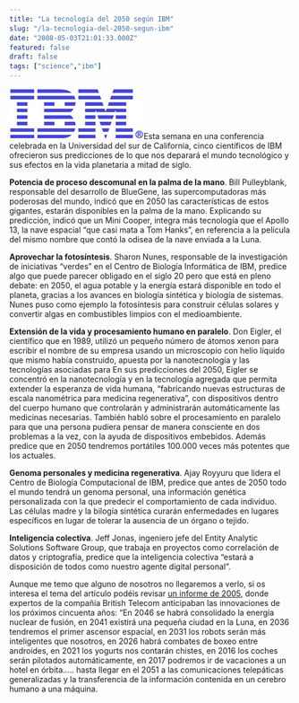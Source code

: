 ```yaml
---
title: "La tecnología del 2050 según IBM"
slug: "/la-tecnologia-del-2050-segun-ibm"
date: "2008-05-03T21:01:33.000Z"
featured: false
draft: false
tags: ["science","ibm"]
---
```



![ibm](./images/ibm2_oq0jq2.jpg "ibm")Esta semana en una conferencia celebrada en la Universidad del sur de California, cinco científicos de IBM ofrecieron sus predicciones de lo que nos deparará el mundo tecnológico y sus efectos en la vida planetaria a mitad de siglo.

**Potencia de proceso descomunal en la palma de la mano**. Bill Pulleyblank, responsable del desarrollo de BlueGene, las supercomputadoras más poderosas del mundo, indicó que en 2050 las características de estos gigantes, estarán disponibles en la palma de la mano. Explicando su predicción, indicó que un Mini Cooper, integra más tecnología que el Apollo 13, la nave espacial “que casi mata a Tom Hanks”, en referencia a la película del mismo nombre que contó la odisea de la nave enviada a la Luna.

**Aprovechar la fotosíntesis**. Sharon Nunes, responsable de la investigación de iniciativas “verdes” en el Centro de Biología Informática de IBM, predice algo que puede parecer obligado en el siglo 20 pero que está en pleno debate: en 2050, el agua potable y la energía estará disponible en todo el planeta, gracias a los avances en biología sintética y biología de sistemas. Nunes puso como ejemplo la fotosíntesis para construir células solares y convertir algas en combustibles limpios con el medioambiente.

**Extensión de la vida y procesamiento humano en paralelo**. Don Eigler, el científico que en 1989, utilizó un pequeño número de átomos xenon para escribir el nombre de su empresa usando un microscopio con helio líquido que mismo había construido, apuesta por la nanotecnología y las tecnologías asociadas para En sus predicciones del 2050, Eigler se concentró en la nanotecnología y en la tecnología agregada que permita extender la esperanza de vida humana, “fabricando nuevas estructuras de escala nanométrica para medicina regenerativa”, con dispositivos dentro del cuerpo humano que controlarán y administrarán automáticamente las medicinas necesarias. También habló sobre el procesamiento en paralelo para que una persona pudiera pensar de manera consciente en dos problemas a la vez, con la ayuda de dispositivos embebidos. Además predice que en 2050 tendremos portátiles 100.000 veces más potentes que los actuales.

**Genoma personales y medicina regenerativa**. Ajay Royyuru que lidera el Centro de Biología Computacional de IBM, predice que antes de 2050 todo el mundo tendrá un genoma personal, una información genética personalizada con la que predecir el comportamiento de cada individuo. Las células madre y la bilogía sintética curarán enfermedades en lugares específicos en lugar de tolerar la ausencia de un órgano o tejido.

**Inteligencia colectiva**. Jeff Jonas, ingeniero jefe del Entity Analytic Solutions Software Group, que trabaja en proyectos como correlación de datos y criptografía, predice que la inteligencia colectiva “estará a disposición de todos como nuestro agente digital personal”.

Aunque me temo que alguno de nosotros no llegaremos a verlo, si os interesa el tema del artículo podéis revisar [un informe de 2005](http://www.tendencias21.net/En-los-proximos-50-anos-la-tecnologia-cambiara-nuestras-vidas_a706.html), donde expertos de la compañía British Telecom anticipaban las innovaciones de los próximos cincuenta años: “En 2046 se habrá consolidado la energía nuclear de fusión, en 2041 existirá una pequeña ciudad en la Luna, en 2036 tendremos el primer ascensor espacial, en 2031 los robots serán más inteligentes que nosotros, en 2026 habrá combates de boxeo entre androides, en 2021 los yogurts nos contarán chistes, en 2016 los coches serán pilotados automáticamente, en 2017 podremos ir de vacaciones a un hotel en órbita….. hasta llegar en el 2051 a las comunicaciones telepáticas generalizadas y la transferencia de la información contenida en un cerebro humano a una máquina.



